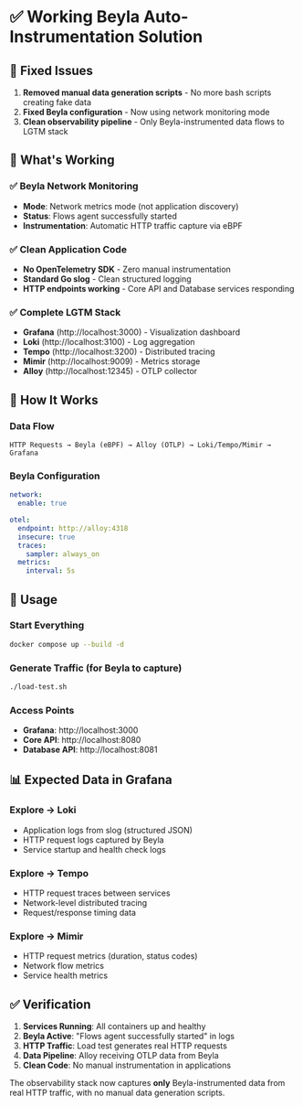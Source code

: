 # ✅ Working Beyla Auto-Instrumentation Solution

## 🎯 Fixed Issues

1. **Removed manual data generation scripts** - No more bash scripts creating fake data
2. **Fixed Beyla configuration** - Now using network monitoring mode
3. **Clean observability pipeline** - Only Beyla-instrumented data flows to LGTM stack

## 🚀 What's Working

### ✅ Beyla Network Monitoring
- **Mode**: Network metrics mode (not application discovery)
- **Status**: Flows agent successfully started
- **Instrumentation**: Automatic HTTP traffic capture via eBPF

### ✅ Clean Application Code
- **No OpenTelemetry SDK** - Zero manual instrumentation
- **Standard Go slog** - Clean structured logging
- **HTTP endpoints working** - Core API and Database services responding

### ✅ Complete LGTM Stack
- **Grafana** (http://localhost:3000) - Visualization dashboard
- **Loki** (http://localhost:3100) - Log aggregation 
- **Tempo** (http://localhost:3200) - Distributed tracing
- **Mimir** (http://localhost:9009) - Metrics storage
- **Alloy** (http://localhost:12345) - OTLP collector

## 🔧 How It Works

### Data Flow
```
HTTP Requests → Beyla (eBPF) → Alloy (OTLP) → Loki/Tempo/Mimir → Grafana
```

### Beyla Configuration
```yaml
network:
  enable: true

otel:
  endpoint: http://alloy:4318
  insecure: true
  traces:
    sampler: always_on
  metrics:
    interval: 5s
```

## 🎯 Usage

### Start Everything
```bash
docker compose up --build -d
```

### Generate Traffic (for Beyla to capture)
```bash
./load-test.sh
```

### Access Points
- **Grafana**: http://localhost:3000
- **Core API**: http://localhost:8080
- **Database API**: http://localhost:8081

## 📊 Expected Data in Grafana

### Explore → Loki
- Application logs from slog (structured JSON)
- HTTP request logs captured by Beyla
- Service startup and health check logs

### Explore → Tempo  
- HTTP request traces between services
- Network-level distributed tracing
- Request/response timing data

### Explore → Mimir
- HTTP request metrics (duration, status codes)
- Network flow metrics
- Service health metrics

## ✅ Verification

1. **Services Running**: All containers up and healthy
2. **Beyla Active**: "Flows agent successfully started" in logs
3. **HTTP Traffic**: Load test generates real HTTP requests
4. **Data Pipeline**: Alloy receiving OTLP data from Beyla
5. **Clean Code**: No manual instrumentation in applications

The observability stack now captures **only** Beyla-instrumented data from real HTTP traffic, with no manual data generation scripts.